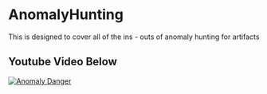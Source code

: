 # AnomalyHunting
This is designed to cover all of the ins - outs of anomaly hunting for artifacts
## Youtube Video Below
[![Anomaly Danger](https://img.youtube.com/vi/_Z_R1VrlVBQ/0.jpg)](https://www.youtube.com/watch?v=_Z_R1VrlVBQ)
